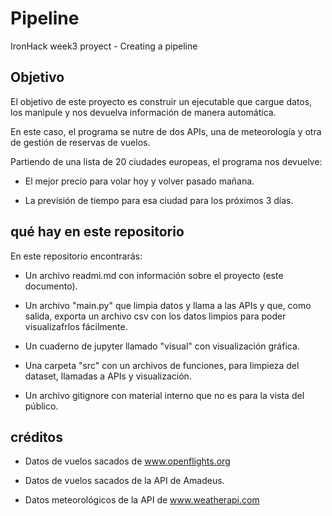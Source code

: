 # Pipeline

IronHack week3 proyect - Creating a pipeline

## Objetivo

El objetivo de este proyecto es construir un ejecutable que cargue datos, los manipule y nos devuelva información de manera automática.

En este caso, el programa se nutre de dos APIs, una de meteorología y otra de gestión de reservas de vuelos.

Partiendo de una lista de 20 ciudades europeas, el programa nos devuelve:

  - El mejor precio para volar hoy y volver pasado mañana.
    
  - La previsión de tiempo para esa ciudad para los próximos 3 días.


## qué hay en este repositorio

En este repositorio encontrarás:

  - Un archivo readmi.md con información sobre el proyecto (este documento).
 
  - Un archivo "main.py" que limpia datos y llama a las APIs y que, como salida, exporta un archivo csv con los datos limpios para poder visualizafrlos fácilmente.
 
  - Un cuaderno de jupyter llamado "visual" con visualización gráfica.
 
  - Una carpeta "src" con un archivos de funciones, para limpieza del dataset, llamadas a APIs y visualización.
 
  - Un archivo gitignore con material interno que no es para la vista del público.
  
## créditos

 - Datos de vuelos sacados de www.openflights.org
 
 - Datos de vuelos sacados de la API de Amadeus.
 
 - Datos meteorológicos de la API de www.weatherapi.com
 
 
 
 